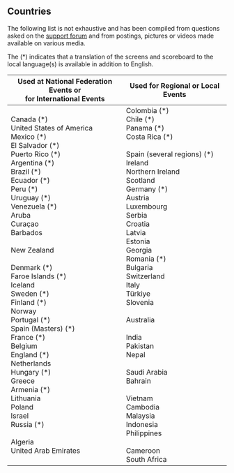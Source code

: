 ## Countries

The following list is not exhaustive and has been compiled from questions asked on the [support forum](https://groups.google.com/g/owlcms) and from postings, pictures or videos made available on various media.

The (\*) indicates that a translation of the screens and scoreboard to the local language(s) is available in addition to English.

| Used at National Federation Events or<br/>for International Events | Used for Regional or Local Events                            |
| ------------------------------------------------------------ | ------------------------------------------------------------ |
| Canada (\*)<br/>United States of America<br />Mexico (\*)<br/>El Salvador (\*)<br/>Puerto Rico (\*)<br/>Argentina (\*)<br/>Brazil (\*)<br/>Ecuador (\*)<br/>Peru (\*)<br/>Uruguay (\*)<br/>Venezuela (\*)<br/>Aruba<br />Curaçao<br/>Barbados<br /><br/>New Zealand<br/><br/>Denmark (\*)<br/>Faroe Islands (\*)<br/>Iceland<br/>Sweden (\*)<br/>Finland (*)<br/>Norway<br />Portugal (\*)<br/>Spain (Masters) (\*)<br/>France (\*)<br/>Belgium<br />England (\*)<br/>Netherlands<br/>Hungary (\*)<br/>Greece<br />Armenia (\*)<br/>Lithuania<br/>Poland<br/>Israel<br/>Russia (\*)<br/><br/>Algeria<br/>United Arab Emirates | Colombia (\*)<br />Chile (\*)<br />Panama (\*)<br />Costa Rica (\*)<br /><br />Spain (several regions) (\*)<br/>Ireland<br/>Northern Ireland<br />Scotland<br/>Germany (\*)<br/>Austria<br />Luxembourg<br />Serbia<br />Croatia<br />Latvia<br />Estonia<br />Georgia<br />Romania (\*)<br />Bulgaria<br />Switzerland<br />Italy<br />Türkiye<br />Slovenia<br /><br />Australia<br/><br />India<br />Pakistan<br />Nepal<br /><br />Saudi Arabia<br />Bahrain<br /><br />Vietnam<br />Cambodia<br />Malaysia<br />Indonesia<br />Philippines<br /><br />Cameroon<br />South Africa<br/> |
